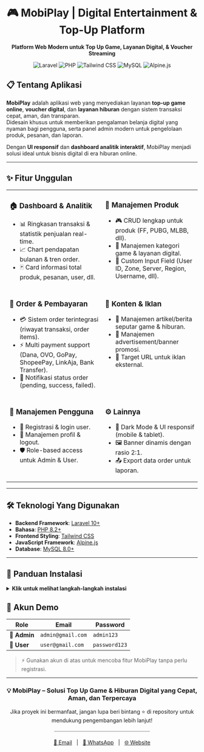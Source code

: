 <div align="center">

# 🎮 MobiPlay | Digital Entertainment & Top-Up Platform

**Platform Web Modern untuk Top Up Game, Layanan Digital, & Voucher Streaming**

</div>

<p align="center">
  <img src="https://img.shields.io/badge/Laravel-FF2D20?style=for-the-badge&logo=laravel&logoColor=white" alt="Laravel">
  <img src="https://img.shields.io/badge/PHP-777BB4?style=for-the-badge&logo=php&logoColor=white" alt="PHP">
  <img src="https://img.shields.io/badge/Tailwind_CSS-06B6D4?style=for-the-badge&logo=tailwindcss&logoColor=white" alt="Tailwind CSS">
  <img src="https://img.shields.io/badge/MySQL-4479A1?style=for-the-badge&logo=mysql&logoColor=white" alt="MySQL">
  <img src="https://img.shields.io/badge/Alpine.js-8BC0D0?style=for-the-badge&logo=alpine.js&logoColor=white" alt="Alpine.js">
</p>


## 📋 Tentang Aplikasi

**MobiPlay** adalah aplikasi web yang menyediakan layanan **top-up game online**, **voucher digital**, dan **layanan hiburan** dengan sistem transaksi cepat, aman, dan transparan.  
Didesain khusus untuk memberikan pengalaman belanja digital yang nyaman bagi pengguna, serta panel admin modern untuk pengelolaan produk, pesanan, dan laporan.

Dengan **UI responsif** dan **dashboard analitik interaktif**, MobiPlay menjadi solusi ideal untuk bisnis digital di era hiburan online.

---

## ✨ Fitur Unggulan

<table width="100%">
  <tbody>
    <tr>
      <td width="50%" valign="top">
        <h3>🏠 Dashboard & Analitik</h3>
        <ul>
          <li>📊 Ringkasan transaksi & statistik penjualan real-time.</li>
          <li>📈 Chart pendapatan bulanan & tren order.</li>
          <li>🃏 Card informasi total produk, pesanan, user, dll.</li>
        </ul>
      </td>
      <td width="50%" valign="top">
        <h3>🛒 Manajemen Produk</h3>
        <ul>
          <li>🎮 CRUD lengkap untuk produk (FF, PUBG, MLBB, dll).</li>
          <li>📂 Manajemen kategori game & layanan digital.</li>
          <li>📝 Custom Input Field (User ID, Zone, Server, Region, Username, dll).</li>
        </ul>
      </td>
    </tr>
    <tr>
      <td width="50%" valign="top">
        <h3>📑 Order & Pembayaran</h3>
        <ul>
          <li>💳 Sistem order terintegrasi (riwayat transaksi, order items).</li>
          <li>⚡ Multi payment support (Dana, OVO, GoPay, ShopeePay, LinkAja, Bank Transfer).</li>
          <li>🔔 Notifikasi status order (pending, success, failed).</li>
        </ul>
      </td>
      <td width="50%" valign="top">
        <h3>📢 Konten & Iklan</h3>
        <ul>
          <li>📰 Manajemen artikel/berita seputar game & hiburan.</li>
          <li>📢 Manajemen advertisement/banner promosi.</li>
          <li>🎯 Target URL untuk iklan eksternal.</li>
        </ul>
      </td>
    </tr>
    <tr>
      <td width="50%" valign="top">
        <h3>👤 Manajemen Pengguna</h3>
        <ul>
          <li>🙋 Registrasi & login user.</li>
          <li>🔐 Manajemen profil & logout.</li>
          <li>🛡️ Role-based access untuk Admin & User.</li>
        </ul>
      </td>
      <td width="50%" valign="top">
        <h3>⚙️ Lainnya</h3>
        <ul>
          <li>🌙 Dark Mode & UI responsif (mobile & tablet).</li>
          <li>🖼️ Banner dinamis dengan rasio 2:1.</li>
          <li>📤 Export data order untuk laporan.</li>
        </ul>
      </td>
    </tr>
  </tbody>
</table>

---

## 🛠️ Teknologi Yang Digunakan

- **Backend Framework**: [Laravel 10+](https://laravel.com/docs)  
- **Bahasa**: [PHP 8.2+](https://www.php.net/)  
- **Frontend Styling**: [Tailwind CSS](https://tailwindcss.com/docs)  
- **JavaScript Framework**: [Alpine.js](https://alpinejs.dev/start-here)  
- **Database**: [MySQL 8.0+](https://dev.mysql.com/doc/)  

---

## 🚀 Panduan Instalasi

<details>
<summary><strong>Klik untuk melihat langkah-langkah instalasi</strong></summary>
<br>

### 📦 Prasyarat
Pastikan environment Anda telah terinstal:
- [PHP 8.2+](https://www.php.net/downloads.php)
- [Composer 2.0+](https://getcomposer.org/download/)
- [Node.js 18+](https://nodejs.org/en/download)
- [MySQL 8.0+](https://dev.mysql.com/downloads/mysql/)

### 1. Clone Repository
```bash
git clone https://github.com/username/mobiplay.git
cd mobiplay
```

### 2. Instalasi Dependensi
```bash
composer install
npm install
```

### 3. Konfigurasi Environment
```bash
cp .env.example .env
php artisan key:generate
```

### 4. Konfigurasi Database
```bash
DB_CONNECTION=mysql
DB_HOST=127.0.0.1
DB_PORT=3306
DB_DATABASE=mobiplay
DB_USERNAME=root   # user database
DB_PASSWORD=       # password database
```

### 5. Migrasi dan Seeder
```bash
php artisan migrate --seed
```

### 6. Build Asset Frontend
```bash
npm run build    # untuk production
```

### 7. Jalankan Website
```bash
npm run dev        # untuk development
composer run dev   # alternatif via composer
```

🎉 Website berjalan di http://localhost:8000
 atau sesuai konfigurasi vite.

</details> 

## 🔑 Akun Demo

| Role   | Email                | Password  |
|--------|----------------------|-----------|
| 👑 **Admin** | `admin@gmail.com` | `admin123` |
| 🙍 **User**  | `user@gmail.com`  | `password123` |

> ⚡ Gunakan akun di atas untuk mencoba fitur MobiPlay tanpa perlu registrasi.  

---

<div align="center">

<h3>💡 MobiPlay – Solusi Top Up Game & Hiburan Digital yang Cepat, Aman, dan Terpercaya</h3>

<p>Jika proyek ini bermanfaat, jangan lupa beri bintang ⭐ di repository untuk mendukung pengembangan lebih lanjut!</p>

<hr style="height:1px; width:50%; border-width:0; color:gray; background-color:gray; margin: 20px auto;">

<p>
  <a href="mailto:nyomangedeewisaya@gmail.com">📧 Email</a> &nbsp;&nbsp;|&nbsp;&nbsp;
  <a href="https://wa.me/6285788773480">💬 WhatsApp</a> &nbsp;&nbsp;|&nbsp;&nbsp;
  <a href="https://mobiplay.com">🌐 Website</a>
</p>

</div>
